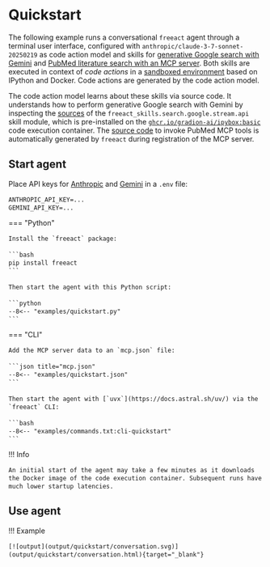 # Quickstart

The following example runs a conversational `freeact` agent through a terminal user interface, configured with `anthropic/claude-3-7-sonnet-20250219` as code action model and skills for [generative Google search with Gemini](https://ai.google.dev/gemini-api/docs/grounding?lang=python) and [PubMed literature search with an MCP server](https://github.com/grll/pubmedmcp). Both skills are executed in context of *code actions* in a [sandboxed environment](environment.md) based on IPython and Docker. Code actions are generated by the code action model.

The code action model learns about these skills via source code. It understands how to perform generative Google search with Gemini by inspecting the [sources](https://github.com/gradion-ai/freeact-skills/blob/main/freeact_skills/search/google/stream/api.py) of the `freeact_skills.search.google.stream.api` skill module, which is pre-installed on the [`ghcr.io/gradion-ai/ipybox:basic`](environment.md#prebuilt-docker-images) code execution container. The [source code](https://github.com/gradion-ai/freeact/tree/main/docs/workspace/skills/private/default/mcpgen/pubmed/search_abstracts.py) to invoke PubMed MCP tools is automatically generated by `freeact` during registration of the MCP server.

## Start agent

Place API keys for [Anthropic](https://console.anthropic.com/settings/keys) and [Gemini](https://aistudio.google.com/app/apikey) in a `.env` file:

```env title=".env"
ANTHROPIC_API_KEY=...
GEMINI_API_KEY=...
```

=== "Python"

    Install the `freeact` package:

    ```bash
    pip install freeact
    ```

    Then start the agent with this Python script:

    ```python
    --8<-- "examples/quickstart.py"
    ```

=== "CLI"

    Add the MCP server data to an `mcp.json` file:

    ```json title="mcp.json"
    --8<-- "examples/quickstart.json"
    ```

    Then start the agent with [`uvx`](https://docs.astral.sh/uv/) via the `freeact` CLI:

    ```bash
    --8<-- "examples/commands.txt:cli-quickstart"
    ```

!!! Info

    An initial start of the agent may take a few minutes as it downloads the Docker image of the code execution container. Subsequent runs have much lower startup latencies.

## Use agent

!!! Example

    [![output](output/quickstart/conversation.svg)](output/quickstart/conversation.html){target="_blank"}
